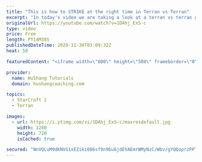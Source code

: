 ```yaml
---
title: "This is how to STRIKE at the right time in Terran vs Terran"
excerpt: "In today's video we are taking a look at a terran vs terran game I played that showcases some patience and how I like to calculate when it's the correct time to attack!  Coaching -------------------------------------------------------------------------- Website: https://www.hushangcoaching.com  Interested"
originalUrl: https://youtube.com/watch?v=1DAhj_ExS-c
type: video
price: Free
length: PT14M38S
publishedDateTime: 2020-11-30T03:09:32Z
heat: 50

featuredContent: "<iframe width=\"800\" height=\"500\" frameborder=\"0\" src=\"https://www.youtube.com/embed/1DAhj_ExS-c\" allow=\"accelerometer; autoplay; encrypted-media; gyroscope; picture-in-picture\" allowfullscreen></iframe>"

provider:
  name: HuShang Tutorials
  domain: hushangcoaching.com

topics:
  - StarCraft 2
  - Terran

images:
  - url: https://i.ytimg.com/vi/1DAhj_ExS-c/maxresdefault.jpg
    width: 1280
    height: 720
    isCached: true

secured: "NnVQLuM9dKNVG1xEZiki086sf9n9bu6jdEhAEmrWMyNzC/Wbv/gYQQoprzPPlMpHyo1GhBgup92zRtRHSKdFi1E/osdr8fUZykn1EA7/ue+GVfcZmKbFUQzMK3DKSYNFWAPcWVseJtxI069/7ZxhQEtsCUGINaH2ShszUqynowbw4tcnGpxr3hV3DwO+KdICS9fCfDmZtIairflAb20Y2pJApmj1MFcNT1peQZ/On1kYN21HFAG/ofhOP+2o9PywwYHj9WW9QSdTWe9tTF0eHRyHVX8pkpJTnJA7Jz/d9EFBPrlOknOXYb2D0Y14udGUtsQxcphU9sM55+uzGsFfRi5Fd4cjlqKkM/jl/pRRnMM+1ANkwJscNOTyj2FRRlT1Xz63g4Rp5nCUg8EfljtgXOh3H3vmwoAiCXb5DgSBZ6s=;fURbIfmr68fQQsWZMuvWmQ=="
---
```


